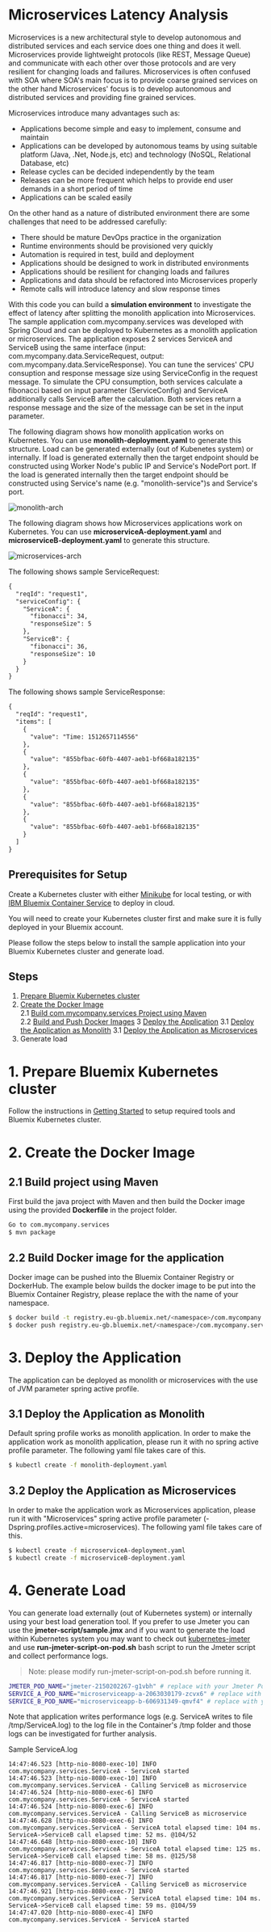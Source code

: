 # Microservices Latency Analysis

Microservices is a new architectural style to develop autonomous and distributed services and each service does one thing and does it well. Microservices provide lightweight protocols (like REST, Message Queue) and communicate with each other over those protocols and are very resilient for changing loads and failures. Microservices is often confused with SOA where SOA's main focus is to provide coarse grained services on the other hand Microservices' focus is to develop autonomous and distributed services and providing fine grained services.

Microservices introduce many advantages such as:
- Applications become simple and easy to implement, consume and maintain
- Applications can be developed by autonomous teams by using suitable platform (Java, .Net, Node.js, etc) and technology (NoSQL, Relational Database, etc)
- Release cycles can be decided independently by the team
- Releases can be more frequent which helps to provide end user demands in a short period of time
- Applications can be scaled easily

On the other hand as a nature of distributed environment there are some challenges that need to be addressed carefully:
- There should be mature DevOps practice in the organization
- Runtime environments should be provisioned very quickly
- Automation is required in test, build and deployment
- Applications should be designed to work in distributed environments
- Applications should be resilient for changing loads and failures
- Applications and data should be refactored into Microservices properly
- Remote calls will introduce latency and slow response times

With this code you can build a **simulation environment** to investigate the effect of latency after splitting the monolith application into Microservices. The sample application com.mycompany.services was developed with Spring Cloud and can be deployed to Kubernetes as a monolith application or microservices. The application exposes 2 services ServiceA and ServiceB using the same interface (input: com.mycompany.data.ServiceRequest, output: com.mycompany.data.ServiceResponse). You can tune the services' CPU consuption and response message size using ServiceConfig in the request message. To simulate the CPU consumption, both services calculate a fibonacci based on input parameter (ServiceConfig) and ServiceA additionally calls ServiceB after the calculation. Both services return a response message and the size of the message can be set in the input parameter.

The following diagram shows how monolith application works on Kubernetes. You can use **monolith-deployment.yaml** to generate this structure. Load can be generated externally (out of Kubenetes system) or internally. If load is generated externally then the target endpoint should be constructed using Worker Node's public IP and Service's NodePort port. If the load is generated internally then the target endpoint should be constructed using Service's name (e.g. "monolith-service")s and Service's port.

![monolith-arch](images/monolith-arch.png)

The following diagram shows how Microservices applications work on Kubernetes. You can use **microserviceA-deployment.yaml** and **microserviceB-deployment.yaml** to generate this structure.

![microservices-arch](images/microservices-arch.png)

The following shows sample ServiceRequest:
```xml
{
  "reqId": "request1",
  "serviceConfig": {
    "ServiceA": {
      "fibonacci": 34,
      "responseSize": 5
    },
    "ServiceB": {
      "fibonacci": 36,
      "responseSize": 10
    }
  }
}
```

The following shows sample ServiceResponse:
```xml
{
  "reqId": "request1",
  "items": [
    {
      "value": "Time: 1512657114556"
    },
    {
      "value": "855bfbac-60fb-4407-aeb1-bf668a182135"
    },
    {
      "value": "855bfbac-60fb-4407-aeb1-bf668a182135"
    },
    {
      "value": "855bfbac-60fb-4407-aeb1-bf668a182135"
    },
    {
      "value": "855bfbac-60fb-4407-aeb1-bf668a182135"
    }
  ]
}
```

## Prerequisites for Setup

Create a Kubernetes cluster with either [Minikube](https://kubernetes.io/docs/getting-started-guides/minikube) for local testing, or with [IBM Bluemix Container Service](https://github.com/IBM/container-journey-template) to deploy in cloud.

You will need to create your Kubernetes cluster first and make sure it is fully deployed in your Bluemix account.

Please follow the steps below to install the sample application into your Bluemix Kubernetes cluster and generate load.

## Steps
1. [Prepare Bluemix Kubernetes cluster](#1-prepare-bluemix-kubernetes-cluster)  
2. [Create the Docker Image](#2-create-the-docker-image)  
2.1 [Build com.mycompany.services Project using Maven](#21-build-project-using-maven)  
2.2 [Build and Push Docker Images](#22-build-docker-image-for-the-application)
3 [Deploy the Application](#3-deploy-the-application)
3.1 [Deploy the Application as Monolith](#31-deploy-the-application-as-monolith)
3.1 [Deploy the Application as Microservices](#32-deploy-the-application-as-microservices)
4. Generate load

# 1. Prepare Bluemix Kubernetes cluster
Follow the instructions in [Getting Started](https://console.bluemix.net/containers-kubernetes/home/registryGettingStarted) to setup required tools and Bluemix Kubernetes cluster.

# 2. Create the Docker Image

## 2.1 Build project using Maven
First build the java project with Maven and then build the Docker image using the provided **Dockerfile** in the project folder.

```bash
Go to com.mycompany.services
$ mvn package
```

## 2.2 Build Docker image for the application
Docker image can be pushed into the Bluemix Container Registry or DockerHub. The example below builds the docker image to be put into the Bluemix Container Registry, please replace the <namespace> with the name of your namespace.

```bash
$ docker build -t registry.eu-gb.bluemix.net/<namespace>/com.mycompany.services .
$ docker push registry.eu-gb.bluemix.net/<namespace>/com.mycompany.services
```

# 3. Deploy the Application
The application can be deployed as monolith or microservices with the use of JVM parameter spring active profile.

## 3.1 Deploy the Application as Monolith
Default spring profile works as monolith application. In order to make the application work as monolith application, please run it with no spring active profile parameter. The following yaml file takes care of this.

```bash
$ kubectl create -f monolith-deployment.yaml
```

## 3.2 Deploy the Application as Microservices
In order to make the application work as Microservices application, please run it with "Microservices" spring active profile parameter (-Dspring.profiles.active=microservices). The following yaml file takes care of this.

```bash
$ kubectl create -f microserviceA-deployment.yaml
$ kubectl create -f microserviceB-deployment.yaml
```

# 4. Generate Load
You can generate load externally (out of Kubernetes system) or internally using your best load generation tool. If you prefer to use Jmeter you can use the **jmeter-script/sample.jmx** and if you want to generate the load within Kubernetes system you may want to check out [kubernetes-jmeter](https://github.com/evrimozcelik/kubernetes-jmeter) and use **run-jmeter-script-on-pod.sh** bash script to run the Jmeter script and collect performance logs.

>Note: please modify run-jmeter-script-on-pod.sh before running it.

```bash
JMETER_POD_NAME="jmeter-2150202267-g1vbh" # replace with your Jmeter Pod name
SERVICE_A_POD_NAME="microserviceapp-a-2063030179-zcvx6" # replace with your ServiceA Pod name
SERVICE_B_POD_NAME="microserviceapp-b-606931349-qmvf4" # replace with your ServiceB Pod name, if running as monolith that should be same as SERVICE_A_POD_NAME
```

Note that application writes performance logs (e.g. ServiceA writes to file /tmp/ServiceA.log) to the log file in the Container's /tmp folder and those logs can be investigated for further analysis.

Sample ServiceA.log

```text
14:47:46.523 [http-nio-8080-exec-10] INFO  com.mycompany.services.ServiceA - ServiceA started
14:47:46.523 [http-nio-8080-exec-10] INFO  com.mycompany.services.ServiceA - Calling ServiceB as microservice
14:47:46.524 [http-nio-8080-exec-6] INFO  com.mycompany.services.ServiceA - ServiceA started
14:47:46.524 [http-nio-8080-exec-6] INFO  com.mycompany.services.ServiceA - Calling ServiceB as microservice
14:47:46.628 [http-nio-8080-exec-6] INFO  com.mycompany.services.ServiceA - ServiceA total elapsed time: 104 ms. ServiceA->ServiceB call elapsed time: 52 ms. @104/52
14:47:46.648 [http-nio-8080-exec-10] INFO  com.mycompany.services.ServiceA - ServiceA total elapsed time: 125 ms. ServiceA->ServiceB call elapsed time: 58 ms. @125/58
14:47:46.817 [http-nio-8080-exec-7] INFO  com.mycompany.services.ServiceA - ServiceA started
14:47:46.817 [http-nio-8080-exec-7] INFO  com.mycompany.services.ServiceA - Calling ServiceB as microservice
14:47:46.921 [http-nio-8080-exec-7] INFO  com.mycompany.services.ServiceA - ServiceA total elapsed time: 104 ms. ServiceA->ServiceB call elapsed time: 59 ms. @104/59
14:47:47.020 [http-nio-8080-exec-4] INFO  com.mycompany.services.ServiceA - ServiceA started
```
